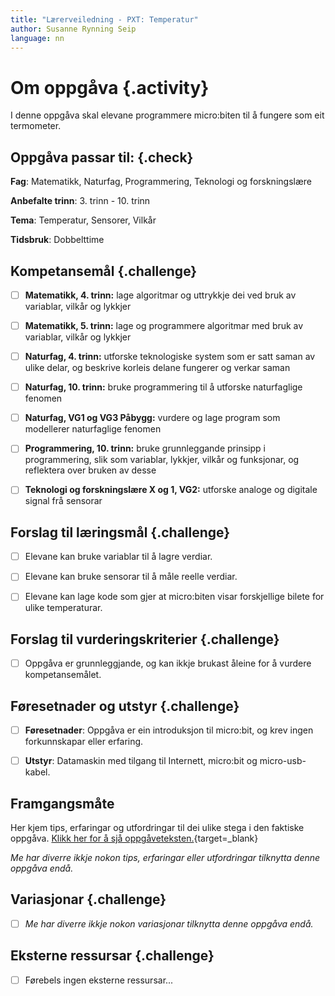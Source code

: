 ```yaml
---
title: "Lærerveiledning - PXT: Temperatur"
author: Susanne Rynning Seip
language: nn
---
```


# Om oppgåva {.activity}

I denne oppgåva skal elevane programmere micro:biten til å fungere som eit termometer.

## Oppgåva passar til: {.check}

 __Fag__: Matematikk, Naturfag, Programmering, Teknologi og forskningslære

__Anbefalte trinn__: 3. trinn - 10. trinn

__Tema__: Temperatur, Sensorer, Vilkår

__Tidsbruk__: Dobbelttime

## Kompetansemål {.challenge}

- [ ] __Matematikk, 4. trinn:__ lage algoritmar og uttrykkje dei ved bruk av variablar, vilkår og lykkjer

- [ ] __Matematikk, 5. trinn:__ lage og programmere algoritmar med bruk av variablar, vilkår og lykkjer

- [ ] __Naturfag, 4. trinn:__ utforske teknologiske system som er satt saman av ulike delar, og beskrive korleis delane fungerer og verkar saman

- [ ] __Naturfag, 10. trinn:__ bruke programmering til å utforske naturfaglige fenomen

- [ ] __Naturfag, VG1 og VG3 Påbygg:__ vurdere og lage program som modellerer naturfaglige fenomen

- [ ] __Programmering, 10. trinn:__ bruke grunnleggande prinsipp i programmering, slik som variablar, lykkjer, vilkår og funksjonar, og reflektera over bruken av desse

- [ ] __Teknologi og forskningslære X og 1, VG2:__ utforske analoge og digitale signal frå sensorar

## Forslag til læringsmål {.challenge}

- [ ] Elevane kan bruke variablar til å lagre verdiar.

- [ ] Elevane kan bruke sensorar til å måle reelle verdiar.

- [ ] Elevane kan lage kode som gjer at micro:biten visar forskjellige bilete for ulike temperaturar.

## Forslag til vurderingskriterier {.challenge}

- [ ] Oppgåva er grunnleggjande, og kan ikkje brukast åleine for å vurdere
  kompetansemålet.

## Føresetnader og utstyr {.challenge}

- [ ] __Føresetnader__: Oppgåva er ein introduksjon til micro:bit, og krev ingen forkunnskapar eller erfaring.

- [ ] __Utstyr__: Datamaskin med tilgang til Internett, micro:bit og micro-usb-kabel.

## Framgangsmåte

Her kjem tips, erfaringar og utfordringar til dei ulike stega i den faktiske
oppgåva. [Klikk her for å sjå
oppgåveteksten.](../pxt_temperatur/temperatur_nn.html){target=_blank}

_Me har diverre ikkje nokon tips, erfaringar eller utfordringar tilknytta denne
oppgåva endå._

## Variasjonar {.challenge}

- [ ]  _Me har diverre ikkje nokon variasjonar tilknytta denne oppgåva endå._

## Eksterne ressursar {.challenge}

- [ ] Førebels ingen eksterne ressursar...
